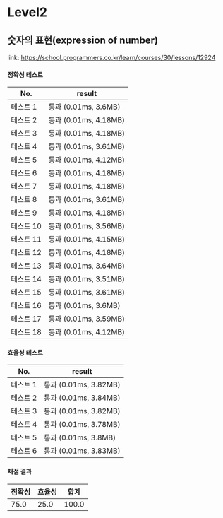 # Level2

## 숫자의 표현(expression of number)
link: https://school.programmers.co.kr/learn/courses/30/lessons/12924
#### 정확성 테스트
No. | result
---|---|
테스트 1|통과 (0.01ms, 3.6MB)
테스트 2|통과 (0.01ms, 4.18MB)
테스트 3|통과 (0.01ms, 4.18MB)
테스트 4|통과 (0.01ms, 3.61MB)
테스트 5|통과 (0.01ms, 4.12MB)
테스트 6|통과 (0.01ms, 4.18MB)
테스트 7|통과 (0.01ms, 4.18MB)
테스트 8|통과 (0.01ms, 3.61MB)
테스트 9|통과 (0.01ms, 4.18MB)
테스트 10|	통과 (0.01ms, 3.56MB)
테스트 11|	통과 (0.01ms, 4.15MB)
테스트 12|	통과 (0.01ms, 4.18MB)
테스트 13|	통과 (0.01ms, 3.64MB)
테스트 14|	통과 (0.01ms, 3.51MB)
테스트 15|	통과 (0.01ms, 3.61MB)
테스트 16|	통과 (0.01ms, 3.6MB)
테스트 17|	통과 (0.01ms, 3.59MB)
테스트 18|	통과 (0.01ms, 4.12MB)

#### 효율성 테스트
No. | result
---|---|
테스트 1|통과 (0.01ms, 3.82MB)
테스트 2|통과 (0.01ms, 3.84MB)
테스트 3|통과 (0.01ms, 3.82MB)
테스트 4|통과 (0.01ms, 3.78MB)
테스트 5|통과 (0.01ms, 3.8MB)
테스트 6|통과 (0.01ms, 3.83MB)

#### 채점 결과
정확성| 효율성|합계
---|---|---|
75.0|25.0|100.0
 
##
